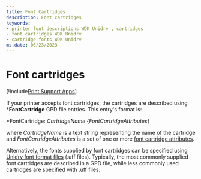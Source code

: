 ```yaml
---
title: Font Cartridges
description: Font cartridges
keywords:
- printer font descriptions WDK Unidrv , cartridges
- font cartridges WDK Unidrv
- cartridge fonts WDK Unidrv
ms.date: 06/23/2023
---
```


# Font cartridges

[!include[Print Support Apps](../includes/print-support-apps.md)]

If your printer accepts font cartridges, the cartridges are described using \***FontCartridge** GPD file entries. This entry's format is:

\*FontCartridge: *CartridgeName* {*FontCartridgeAttributes*}

where *CartridgeName* is a text string representing the name of the cartridge and *FontCartridgeAttributes* is a set of one or more [font cartridge attributes](font-cartridge-attributes.md).

Alternatively, the fonts supplied by font cartridges can be specified using [Unidrv font format files](customized-font-management.md#unidrv-font-format-files) (.uff files). Typically, the most commonly supplied font cartridges are described in a GPD file, while less commonly used cartridges are specified with .uff files.
